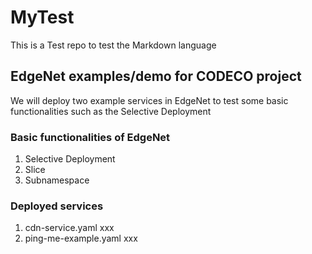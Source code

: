 # MyTest
This is a Test repo to test the Markdown language

## EdgeNet examples/demo for CODECO project

We will deploy two example services in EdgeNet to test some basic functionalities such as the Selective Deployment

### Basic functionalities of EdgeNet
1. Selective Deployment
2. Slice
3. Subnamespace

### Deployed services
1. cdn-service.yaml
   xxx
2. ping-me-example.yaml
   xxx
